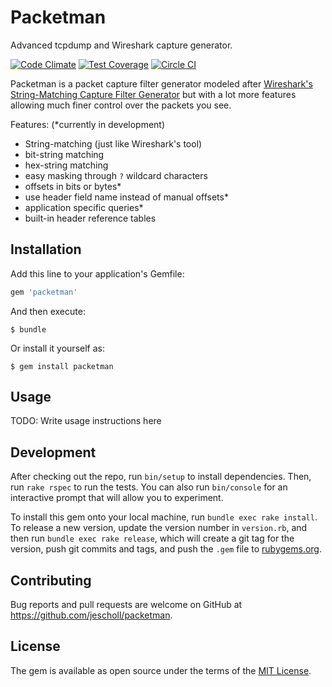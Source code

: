 # Packetman

Advanced tcpdump and Wireshark capture generator.

[![Code Climate](https://codeclimate.com/github/jescholl/packetman/badges/gpa.svg)](https://codeclimate.com/github/jescholl/packetman) [![Test Coverage](https://codeclimate.com/github/jescholl/packetman/badges/coverage.svg)](https://codeclimate.com/github/jescholl/packetman/coverage) [![Circle CI](https://circleci.com/gh/jescholl/packetman.svg?style=svg)](https://circleci.com/gh/jescholl/packetman)

Packetman is a packet capture filter generator modeled after [Wireshark's String-Matching Capture Filter Generator](https://www.wireshark.org/tools/string-cf.html) but with a lot more features allowing much finer control over the packets you see.

Features: (*currently in development)
  * String-matching (just like Wireshark's tool)
  * bit-string matching
  * hex-string matching
  * easy masking through `?` wildcard characters
  * offsets in bits or bytes*
  * use header field name instead of manual offsets*
  * application specific queries*
  * built-in header reference tables

## Installation

Add this line to your application's Gemfile:

```ruby
gem 'packetman'
```

And then execute:

    $ bundle

Or install it yourself as:

    $ gem install packetman

## Usage

TODO: Write usage instructions here

## Development

After checking out the repo, run `bin/setup` to install dependencies. Then, run `rake rspec` to run the tests. You can also run `bin/console` for an interactive prompt that will allow you to experiment.

To install this gem onto your local machine, run `bundle exec rake install`. To release a new version, update the version number in `version.rb`, and then run `bundle exec rake release`, which will create a git tag for the version, push git commits and tags, and push the `.gem` file to [rubygems.org](https://rubygems.org).

## Contributing

Bug reports and pull requests are welcome on GitHub at https://github.com/jescholl/packetman.


## License

The gem is available as open source under the terms of the [MIT License](http://opensource.org/licenses/MIT).

